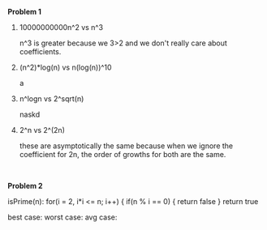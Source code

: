 **Problem 1**
1. 10000000000n^2 vs n^3

   n^3 is greater because we 3>2 and we don't really care about coefficients.
2. (n^2)*log(n) vs n(log(n))^10

	a  
4. n^logn vs 2^sqrt(n)

	naskd
5. 2^n vs 2^(2n)

	these are asymptotically the same because when we ignore the coefficient for 2n, the order of growths for both are the same.

<br>

**Problem 2**

isPrime(n): 
  for(i = 2, i*i <= n; i++) {
    if(n % i == 0) {
      return false
    }
  return true


best case:
worst case: 
avg case:
